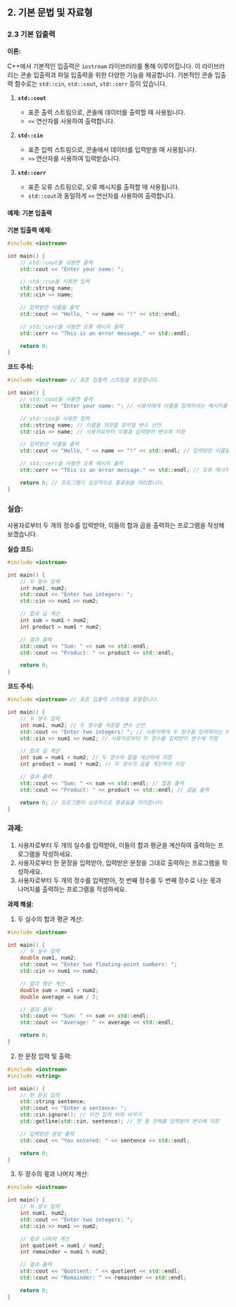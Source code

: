 ## 2. 기본 문법 및 자료형

### **2.3 기본 입출력**

**이론:**

C++에서 기본적인 입출력은 `iostream` 라이브러리를 통해 이루어집니다. 이 라이브러리는 콘솔 입출력과 파일 입출력을 위한 다양한 기능을 제공합니다. 기본적인 콘솔 입출력 함수로는 `std::cin`, `std::cout`, `std::cerr` 등이 있습니다.

1. **`std::cout`**
   - 표준 출력 스트림으로, 콘솔에 데이터를 출력할 때 사용됩니다.
   - `<<` 연산자를 사용하여 출력합니다.

2. **`std::cin`**
   - 표준 입력 스트림으로, 콘솔에서 데이터를 입력받을 때 사용됩니다.
   - `>>` 연산자를 사용하여 입력받습니다.

3. **`std::cerr`**
   - 표준 오류 스트림으로, 오류 메시지를 출력할 때 사용됩니다.
   - `std::cout`과 동일하게 `<<` 연산자를 사용하여 출력합니다.

#### **예제: 기본 입출력**

**기본 입출력 예제:**

```cpp
#include <iostream>

int main() {
    // std::cout을 사용한 출력
    std::cout << "Enter your name: ";

    // std::cin을 사용한 입력
    std::string name;
    std::cin >> name;

    // 입력받은 이름을 출력
    std::cout << "Hello, " << name << "!" << std::endl;

    // std::cerr을 사용한 오류 메시지 출력
    std::cerr << "This is an error message." << std::endl;

    return 0;
}
```

**코드 주석:**

```cpp
#include <iostream> // 표준 입출력 스트림을 포함합니다.

int main() {
    // std::cout을 사용한 출력
    std::cout << "Enter your name: "; // 사용자에게 이름을 입력하라는 메시지를 출력

    // std::cin을 사용한 입력
    std::string name; // 이름을 저장할 문자열 변수 선언
    std::cin >> name; // 사용자로부터 이름을 입력받아 변수에 저장

    // 입력받은 이름을 출력
    std::cout << "Hello, " << name << "!" << std::endl; // 입력받은 이름을 포함하여 인사말을 출력

    // std::cerr을 사용한 오류 메시지 출력
    std::cerr << "This is an error message." << std::endl; // 오류 메시지를 표준 오류 스트림으로 출력

    return 0; // 프로그램이 성공적으로 종료됨을 의미합니다.
}
```

### **실습:**

사용자로부터 두 개의 정수를 입력받아, 이들의 합과 곱을 출력하는 프로그램을 작성해보겠습니다.

**실습 코드:**

```cpp
#include <iostream>

int main() {
    // 두 정수 입력
    int num1, num2;
    std::cout << "Enter two integers: ";
    std::cin >> num1 >> num2;

    // 합과 곱 계산
    int sum = num1 + num2;
    int product = num1 * num2;

    // 결과 출력
    std::cout << "Sum: " << sum << std::endl;
    std::cout << "Product: " << product << std::endl;

    return 0;
}
```

**코드 주석:**

```cpp
#include <iostream> // 표준 입출력 스트림을 포함합니다.

int main() {
    // 두 정수 입력
    int num1, num2; // 두 정수를 저장할 변수 선언
    std::cout << "Enter two integers: "; // 사용자에게 두 정수를 입력하라는 메시지를 출력
    std::cin >> num1 >> num2; // 사용자로부터 두 정수를 입력받아 변수에 저장

    // 합과 곱 계산
    int sum = num1 + num2; // 두 정수의 합을 계산하여 저장
    int product = num1 * num2; // 두 정수의 곱을 계산하여 저장

    // 결과 출력
    std::cout << "Sum: " << sum << std::endl; // 합을 출력
    std::cout << "Product: " << product << std::endl; // 곱을 출력

    return 0; // 프로그램이 성공적으로 종료됨을 의미합니다.
}
```

### **과제:**

1. 사용자로부터 두 개의 실수를 입력받아, 이들의 합과 평균을 계산하여 출력하는 프로그램을 작성하세요.
2. 사용자로부터 한 문장을 입력받아, 입력받은 문장을 그대로 출력하는 프로그램을 작성하세요.
3. 사용자로부터 두 개의 정수를 입력받아, 첫 번째 정수를 두 번째 정수로 나눈 몫과 나머지를 출력하는 프로그램을 작성하세요.

**과제 해설:**

1. 두 실수의 합과 평균 계산:

```cpp
#include <iostream>

int main() {
    // 두 실수 입력
    double num1, num2;
    std::cout << "Enter two floating-point numbers: ";
    std::cin >> num1 >> num2;

    // 합과 평균 계산
    double sum = num1 + num2;
    double average = sum / 2;

    // 결과 출력
    std::cout << "Sum: " << sum << std::endl;
    std::cout << "Average: " << average << std::endl;

    return 0;
}
```

2. 한 문장 입력 및 출력:

```cpp
#include <iostream>
#include <string>

int main() {
    // 한 문장 입력
    std::string sentence;
    std::cout << "Enter a sentence: ";
    std::cin.ignore(); // 이전 입력 버퍼 비우기
    std::getline(std::cin, sentence); // 한 줄 전체를 입력받아 변수에 저장

    // 입력받은 문장 출력
    std::cout << "You entered: " << sentence << std::endl;

    return 0;
}
```

3. 두 정수의 몫과 나머지 계산:

```cpp
#include <iostream>

int main() {
    // 두 정수 입력
    int num1, num2;
    std::cout << "Enter two integers: ";
    std::cin >> num1 >> num2;

    // 몫과 나머지 계산
    int quotient = num1 / num2;
    int remainder = num1 % num2;

    // 결과 출력
    std::cout << "Quotient: " << quotient << std::endl;
    std::cout << "Remainder: " << remainder << std::endl;

    return 0;
}
```
